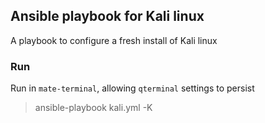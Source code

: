 ## Ansible playbook for Kali linux

A playbook to configure a fresh install of Kali linux

### Run

Run in `mate-terminal`, allowing `qterminal` settings to persist

> ansible-playbook kali.yml -K
